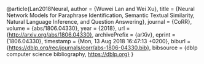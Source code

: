 @article{Lan2018Neural,
  author    = {Wuwei Lan and
               Wei Xu},
  title     = {Neural Network Models for Paraphrase Identification, Semantic Textual
               Similarity, Natural Language Inference, and Question Answering},
  journal   = {CoRR},
  volume    = {abs/1806.04330},
  year      = {2018},
  url       = {http://arxiv.org/abs/1806.04330},
  archivePrefix = {arXiv},
  eprint    = {1806.04330},
  timestamp = {Mon, 13 Aug 2018 16:47:13 +0200},
  biburl    = {https://dblp.org/rec/journals/corr/abs-1806-04330.bib},
  bibsource = {dblp computer science bibliography, https://dblp.org}
}